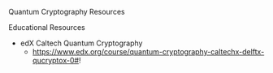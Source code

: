 
Quantum Cryptography Resources

Educational Resources
* edX Caltech Quantum Cryptography
  * https://www.edx.org/course/quantum-cryptography-caltechx-delftx-qucryptox-0#!
